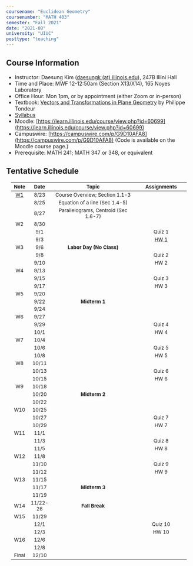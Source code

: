 ```yaml
---
coursename: "Euclidean Geometry"
coursenumber: "MATH 403"
semester: "Fall 2021"
date: "2021-08"
university: "UIUC"
posttype: "teaching"
---
```

## Course Information

- Instructor: Daesung Kim ([daesungk (at) illinois.edu](mailto:daesungk@illinois.edu)), 247B Illini Hall
- Time and Place: MWF 12-12:50am (Section X13/X14), 165 Noyes Laboratory
- Office Hour: Mon 1pm, or by appointment (either Zoom or in-person) 
- Textbook: [Vectors and Transformations in Plane Geometry](https://www.amazon.com/Vectors-Transformations-Geometry-Philippe-Tondeur/dp/0914098284) by Philippe Tondeur 
- [Syllabus](math403-f21-syllabus.pdf)
- Moodle: [https://learn.illinois.edu/course/view.php?id=60699](https://learn.illinois.edu/course/view.php?id=60699) 
- Campuswire: [https://campuswire.com/p/G9D10AFA8](https://campuswire.com/p/G9D10AFA8) (Code is available on the Moodle course page.)
- Prerequisite: MATH 241; MATH 347 or 348, or equivalent

## Tentative Schedule 
| Note                        | Date     | Topic                                | Assignments                   |
| ---                         | ---      | ---                                  | ---                           |
| [W1](lec-1.pdf)             | 8/23     | Course Overview; Section 1.1-3       |                               |
|                             | 8/25     | Equation of a line (Sec 1.4-5)       |                               |
|                             | 8/27     | Parallelograms, Centroid (Sec 1.6-7) |                               |
| W2                          | 8/30     |                                      |                               |
|                             | 9/1      |                                      | Quiz 1                        |
|                             | 9/3      |                                      | [HW 1](hw-1.pdf)              |
| W3                          | 9/6      | **Labor Day (No Class)**             |                               |
|                             | 9/8      |                                      | Quiz 2                        |
|                             | 9/10     |                                      | HW 2                          |
| W4                          | 9/13     |                                      |                               |
|                             | 9/15     |                                      | Quiz 3                        |
|                             | 9/17     |                                      | HW 3                          |
| W5                          | 9/20     |                                      |                               |
|                             | 9/22     | **Midterm 1**                        |                               |
|                             | 9/24     |                                      |                               |
| W6                          | 9/27     |                                      |                               |
|                             | 9/29     |                                      | Quiz 4                        |
|                             | 10/1     |                                      | HW 4                          |
| W7                          | 10/4     |                                      |                               |
|                             | 10/6     |                                      | Quiz 5                        |
|                             | 10/8     |                                      | HW 5                          |
| W8                          | 10/11    |                                      |                               |
|                             | 10/13    |                                      | Quiz 6                        |
|                             | 10/15    |                                      | HW 6                          |
| W9                          | 10/18    |                                      |                               |
|                             | 10/20    | **Midterm 2**                        |                               |
|                             | 10/22    |                                      |                               |
| W10                         | 10/25    |                                      |                               |
|                             | 10/27    |                                      | Quiz 7                        |
|                             | 10/29    |                                      | HW 7                          |
| W11                         | 11/1     |                                      |                               |
|                             | 11/3     |                                      | Quiz 8                        |
|                             | 11/5     |                                      | HW 8                          |
| W12                         | 11/8     |                                      |                               |
|                             | 11/10    |                                      | Quiz 9                        |
|                             | 11/12    |                                      | HW 9                          |
| W13                         | 11/15    |                                      |                               |
|                             | 11/17    | **Midterm 3**                        |                               |
|                             | 11/19    |                                      |                               |
| W14                         | 11/22-26 | **Fall Break**                       |                               |
| W15                         | 11/29    |                                      |                               |
|                             | 12/1     |                                      | Quiz 10                       |
|                             | 12/3     |                                      | HW 10                         |
| W16                         | 12/6     |                                      |                               |
|                             | 12/8     |                                      |                               |
| Final                       | 12/10    |                                      |                               |

<style>
table {
    width: 95%;
    margin: 0px auto;
    font-size: 95%;
    text-align: center;
}
table td:first-of-type {
    text-align: center;
}
table td:nth-of-type(2) {
    text-align: center;
}
table td:nth-of-type(4) {
    text-align: center;
}
table th:first-of-type {
    width: 10%;
    text-align: center;
}
table th:nth-of-type(2) {
    width: 10%;
    text-align: center;
}
table th:nth-of-type(3) {
    width: 50%;
    text-align: center;
}
table th:nth-of-type(4) {
    width: 30%;
    text-align: center;
}
</style>
